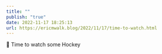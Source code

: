 ```yaml
---
title: ""
publish: "true"
date: 2022-11-17 18:25:13
url: https://ericmwalk.blog/2022/11/17/time-to-watch.html
---
```


<div xmlns="http://www.w3.org/1999/xhtml">
<p>🏒 Time to watch some Hockey</p>
</div>
